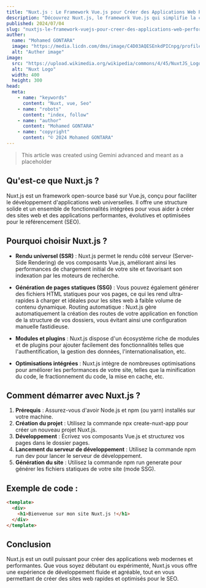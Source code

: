 ```yaml
---
title: "Nuxt.js : Le Framework Vue.js pour Créer des Applications Web Performantes"
description: "Découvrez Nuxt.js, le framework Vue.js qui simplifie la création d'applications web universelles, optimisées pour le référencement et rapides."
published: 2024/07/04
slug: "nuxtjs-le-framework-vuejs-pour-creer-des-applications-web-performantes"
auther:
  name: "Mohamed GONTARA"
  image: "https://media.licdn.com/dms/image/C4D03AQESEnkdPICnpg/profile-displayphoto-shrink_200_200/0/1609265435712?e=1725494400&v=beta&t=Dy4SOwF2HQSe9h9fW5YayhnXbi9QISqc9nw8fFSHeoI"
  alt: "Auther image"
image:
  src: "https://upload.wikimedia.org/wikipedia/commons/4/45/NuxtJS_Logo.png"
  alt: "Nuxt Logo"
  width: 400
  height: 300
head:
  meta:
    - name: "keywords"
      content: "Nuxt, vue, Seo"
    - name: "robots"
      content: "index, follow"
    - name: "author"
      content: "Mohamed GONTARA"
    - name: "copyright"
      content: "© 2024 Mohamed GONTARA"
---
```


> This article was created using Gemini advanced and meant as a placeholder

## Qu'est-ce que Nuxt.js ?

Nuxt.js est un framework open-source basé sur Vue.js, conçu pour faciliter le développement d'applications web universelles. Il offre une structure solide et un ensemble de fonctionnalités intégrées pour vous aider à créer des sites web et des applications performantes, évolutives et optimisées pour le référencement (SEO).

## Pourquoi choisir Nuxt.js ?

- **Rendu universel (SSR)** : Nuxt.js permet le rendu côté serveur (Server-Side Rendering) de vos composants Vue.js, améliorant ainsi les performances de chargement initial de votre site et favorisant son indexation par les moteurs de recherche.

- **Génération de pages statiques (SSG)** : Vous pouvez également générer des fichiers HTML statiques pour vos pages, ce qui les rend ultra-rapides à charger et idéales pour les sites web à faible volume de contenu dynamique.
  Routing automatique : Nuxt.js gère automatiquement la création des routes de votre application en fonction de la structure de vos dossiers, vous évitant ainsi une configuration manuelle fastidieuse.

- **Modules et plugins** : Nuxt.js dispose d'un écosystème riche de modules et de plugins pour ajouter facilement des fonctionnalités telles que l'authentification, la gestion des données, l'internationalisation, etc.

- **Optimisations intégrées** : Nuxt.js intègre de nombreuses optimisations pour améliorer les performances de votre site, telles que la minification du code, le fractionnement du code, la mise en cache, etc.

## Comment démarrer avec Nuxt.js ?

1. **Prérequis** : Assurez-vous d'avoir Node.js et npm (ou yarn) installés sur votre machine.
2. **Création du projet** : Utilisez la commande npx create-nuxt-app pour créer un nouveau projet Nuxt.js.
3. **Développement** : Écrivez vos composants Vue.js et structurez vos pages dans le dossier pages.
4. **Lancement du serveur de développement** : Utilisez la commande npm run dev pour lancer le serveur de développement.
5. **Génération du site** : Utilisez la commande npm run generate pour générer les fichiers statiques de votre site (mode SSG).

## Exemple de code :

```html
<template>
  <div>
    <h1>Bienvenue sur mon site Nuxt.js !</h1>
  </div>
</template>
```

## Conclusion

Nuxt.js est un outil puissant pour créer des applications web modernes et performantes. Que vous soyez débutant ou expérimenté, Nuxt.js vous offre une expérience de développement fluide et agréable, tout en vous permettant de créer des sites web rapides et optimisés pour le SEO.
